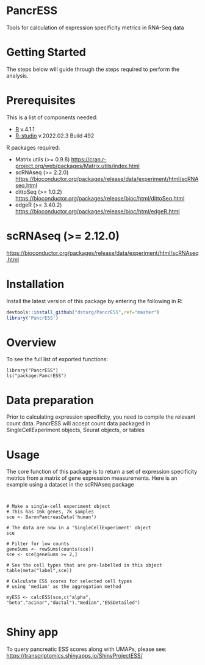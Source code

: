 # PancrESS

Tools for calculation of expression specificity metrics in RNA-Seq data

<!-- GETTING STARTED -->
# Getting Started

The steps below will guide through the steps required to perform the analysis.

# Prerequisites

This is a list of components needed:
* [R](https://www.r-project.org/) v.4.1.1
* [R-studio](https://www.rstudio.com/) v.2022.02.3 Build 492

R packages required:
* Matrix.utils (>= 0.9.8)
https://cran.r-project.org/web/packages/Matrix.utils/index.html
* scRNAseq (>= 2.2.0)
https://bioconductor.org/packages/release/data/experiment/html/scRNAseq.html
* dittoSeq (>= 1.0.2)
https://bioconductor.org/packages/release/bioc/html/dittoSeq.html
* edgeR (>= 3.40.2)
https://bioconductor.org/packages/release/bioc/html/edgeR.html
# scRNAseq (>= 2.12.0)
https://bioconductor.org/packages/release/data/experiment/html/scRNAseq.html

# Installation

Install the latest version of this package by entering the following in R:

```r
devtools::install_github("dsturg/PancrESS",ref="master")
library('PancrESS')
```

# Overview

To see the full list of exported functions:

```{r}
library("PancrESS")
ls("package:PancrESS")
```

# Data preparation

Prior to calculating expression specificity, you need to compile the relevant count data. PancrESS will accept count data packaged in SingleCellExperiment objects, Seurat objects, or tables



# Usage

The core function of this package is to return a set of expression specificity metrics from a matrix of gene expression measurements.
Here is an example using a dataset in the scRNAseq package

```{r}


# Make a single-cell experiment object
# This has 16k genes, 7k samples
sce <- BaronPancreasData('human')

# The data are now in a 'SingleCellExperiment' object
sce

# Filter for low counts
geneSums <- rowSums(counts(sce))
sce <- sce[geneSums >= 2,]

# See the cell types that are pre-labelled in this object
table(meta("label",sce))

# Calculate ESS scores for selected cell types
# using 'median' as the aggregation method

myESS <- calcESS(sce,c("alpha", "beta","acinar","ductal"),"median","ESSDetailed")


```

# Shiny app

To query pancreatic ESS scores along with UMAPs, please see:
https://transcriptomics.shinyapps.io/ShinyProjectESS/

